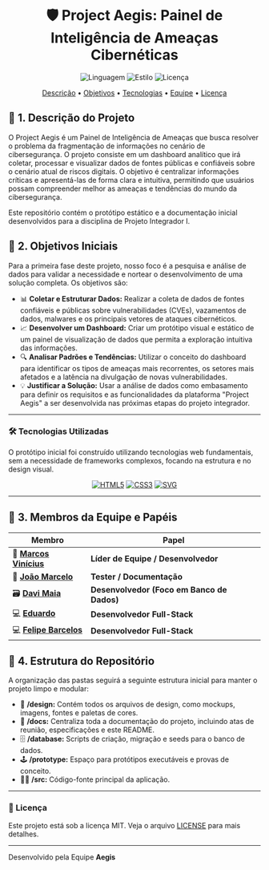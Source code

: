 <div align="center">
  <h1>🛡️ Project Aegis: Painel de Inteligência de Ameaças Cibernéticas</h1>
</div>

<p align="center">
  <img alt="Linguagem" src="https://img.shields.io/badge/HTML5-E34F26?style=for-the-badge&logo=html5&logoColor=white">
  <img alt="Estilo" src="https://img.shields.io/badge/CSS3-1572B6?style=for-the-badge&logo=css3&logoColor=white">
  <img alt="Licença" src="https://img.shields.io/badge/license-MIT-blue.svg?style=for-the-badge">
</p>

<p align="center">
  <a href="#-descrição-do-projeto">Descrição</a> •
  <a href="#-objetivos-iniciais">Objetivos</a> •
  <a href="#-tecnologias-utilizadas">Tecnologias</a> • 
  <a href="#-membros-da-equipe-e-papéis">Equipe</a> •
  <a href="#-licença">Licença</a>
</p>


## 🚀 1. Descrição do Projeto

O Project Aegis é um Painel de Inteligência de Ameaças que busca resolver o problema da fragmentação de informações no cenário de cibersegurança. O projeto consiste em um dashboard analítico que irá coletar, processar e visualizar dados de fontes públicas e confiáveis sobre o cenário atual de riscos digitais. O objetivo é centralizar informações críticas e apresentá-las de forma clara e intuitiva, permitindo que usuários possam compreender melhor as ameaças e tendências do mundo da cibersegurança.

Este repositório contém o protótipo estático e a documentação inicial desenvolvidos para a disciplina de Projeto Integrador I.

## 🎯 2. Objetivos Iniciais

Para a primeira fase deste projeto, nosso foco é a pesquisa e análise de dados para validar a necessidade e nortear o desenvolvimento de uma solução completa. Os objetivos são:

-   📊 **Coletar e Estruturar Dados:** Realizar a coleta de dados de fontes confiáveis e públicas sobre vulnerabilidades (CVEs), vazamentos de dados, malwares e os principais vetores de ataques cibernéticos.
-   📈 **Desenvolver um Dashboard:** Criar um protótipo visual e estático de um painel de visualização de dados que permita a exploração intuitiva das informações.
-   🔍 **Analisar Padrões e Tendências:** Utilizar o conceito do dashboard para identificar os tipos de ameaças mais recorrentes, os setores mais afetados e a latência na divulgação de novas vulnerabilidades.
-   💡 **Justificar a Solução:** Usar a análise de dados como embasamento para definir os requisitos e as funcionalidades da plataforma "Project Aegis" a ser desenvolvida nas próximas etapas do projeto integrador.

---

### 🛠️ Tecnologias Utilizadas

O protótipo inicial foi construído utilizando tecnologias web fundamentais, sem a necessidade de frameworks complexos, focando na estrutura e no design visual.

<p align="center">
  <a href="#"><img src="https://img.shields.io/badge/HTML5-E34F26?style=for-the-badge&logo=html5&logoColor=white" alt="HTML5"></a>
  <a href="#"><img src="https://img.shields.io/badge/CSS3-1572B6?style=for-the-badge&logo=css3&logoColor=white" alt="CSS3"></a>
  <a href="#"><img src="https://img.shields.io/badge/SVG-FFB13B?style=for-the-badge&logo=svg&logoColor=white" alt="SVG"></a>
</p>

---

## 👥 3. Membros da Equipe e Papéis

| Membro                | Papel                                      |
| --------------------- | ------------------------------------------ |
| 👑 **[Marcos Vinícius](https://github.com/vrsmarcos26)** | **Líder de Equipe / Desenvolvedor** |
| 🧪 **[João Marcelo](https://github.com/joaomarcelo11)** | **Tester / Documentação** |
| 🗃️ **[Davi Maia](https://github.com/davu123)** | **Desenvolvedor (Foco em Banco de Dados)** |
| 💻 **[Eduardo](https://github.com/edu-uchoa)** | **Desenvolvedor Full-Stack** |
| 💻 **[Felipe Barcelos](https://github.com/felpsdc)** | **Desenvolvedor Full-Stack** |

## 📂 4. Estrutura do Repositório

A organização das pastas seguirá a seguinte estrutura inicial para manter o projeto limpo e modular:

-   🎨 **/design:** Contém todos os arquivos de design, como mockups, imagens, fontes e paletas de cores.
-   📄 **/docs:** Centraliza toda a documentação do projeto, incluindo atas de reunião, especificações e este README.
-   🗄️ **/database:** Scripts de criação, migração e seeds para o banco de dados.
-   🕹️ **/prototype:** Espaço para protótipos executáveis e provas de conceito.
-   👨‍💻 **/src:** Código-fonte principal da aplicação.

---

### 📝 Licença

Este projeto está sob a licença MIT. Veja o arquivo [LICENSE](LICENSE) para mais detalhes.

<hr>

<p align-center">
  Desenvolvido pela Equipe <b>Aegis</b>
</p>
